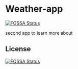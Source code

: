 # Weather-app
[![FOSSA Status](https://app.fossa.com/api/projects/git%2Bgithub.com%2Fahmedandaloes%2FWeather-app.svg?type=shield)](https://app.fossa.com/projects/git%2Bgithub.com%2Fahmedandaloes%2FWeather-app?ref=badge_shield)

second app to learn more about 


## License
[![FOSSA Status](https://app.fossa.com/api/projects/git%2Bgithub.com%2Fahmedandaloes%2FWeather-app.svg?type=large)](https://app.fossa.com/projects/git%2Bgithub.com%2Fahmedandaloes%2FWeather-app?ref=badge_large)